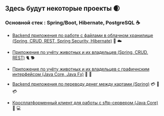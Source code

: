 ## Здесь будут некоторые проекты :waxing_crescent_moon:
### Основной стек : Spring/Boot, Hibernate, PostgreSQL :coffee:


* [Backend приложения по работе с файлами в облачном хранилище (Spring, CRUD, REST, Spring Security, Hibernate)](https://github.com/yurec26/cloud_storage/tree/main) :open_file_folder: :cloud:

* [Приложение по учёту животных и их владельцев (Spring, CRUD, REST)](https://github.com/yurec26/pet_shelter_boot/tree/master) :cat2: :dog2:

* [Приложение по учёту животных и их владельцев с графичнским интерфейсом (Java Core, Java Fx)](https://github.com/yurec26/pet_shelter) :rabbit2: :rice_scene:

* [Backend приложения по переводу денег между картами (Spring)](https://github.com/yurec26/cash-app) :credit_card: :arrows_counterclockwise: :credit_card:

* [Кросплатформенный клиент для работы с sftp-сервером (Java Core) ](https://github.com/yurec26/infotecs_sftp_client)  :floppy_disk:  :computer:





<!--
**yurec26/yurec26** is a ✨ _special_ ✨ repository because its `README.md` (this file) appears on your GitHub profile.

Here are some ideas to get you started:

- 🔭 I’m currently working on ...
- 🌱 I’m currently learning ...
- 👯 I’m looking to collaborate on ...
- 🤔 I’m looking for help with ...
- 💬 Ask me about ...
- 📫 How to reach me: ...
- 😄 Pronouns: ...
- ⚡ Fun fact: ...
-->

